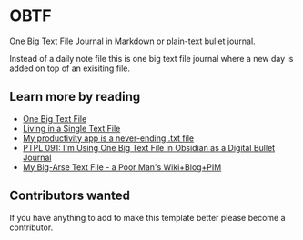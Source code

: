 # OBTF
One Big Text File Journal in Markdown or plain-text bullet journal.

Instead of a daily note file this is one big text file journal where a new day is added on top of an exisiting file.

## Learn more by reading
- [One Big Text File](https://mikegrindle.com/posts/obtf)
- [Living in a Single Text File](https://www.williamhern.com/living-in-a-single-text-file.html)
- [My productivity app is a never-ending .txt file](https://jeffhuang.com/productivity_text_file/)
- [PTPL 091: I'm Using One Big Text File in Obsidian as a Digital Bullet Journal](https://www.blog.plaintextpaperless.com/p/ptpl091-from-bullet-journal-to-one-big-text-file)
- [My Big-Arse Text File - a Poor Man's Wiki+Blog+PIM](http://www.matthewcornell.org/blog/2005/8/21/my-big-arse-text-file-a-poor-mans-wikiblogpim.html)

## Contributors wanted
If you have anything to add to make this template better please become a contributor.
